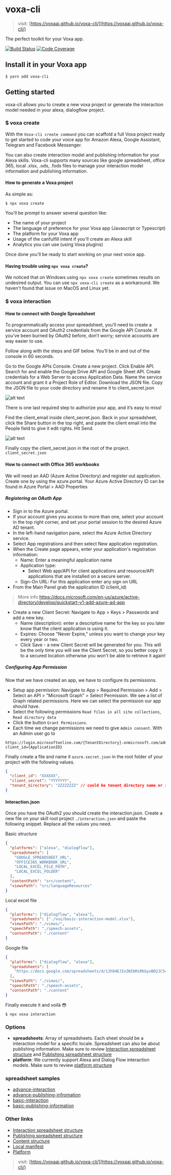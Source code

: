 # voxa-cli

> visit: [https://voxaai.github.io/voxa-cli/](https://voxaai.github.io/voxa-cli/)

The perfect toolkit for your Voxa app.

[![Build Status](https://travis-ci.org/VoxaAI/voxa-cli.svg?branch=staging)](https://travis-ci.org/VoxaAI/voxa-cli)
[![Code Coverage](https://codecov.io/gh/voxaai/voxa-cli/branch/staging/graph/badge.svg)](https://codecov.io/gh/VoxaAI/voxa-cli)

## Install it in your Voxa app

```
$ yarn add voxa-cli
```

## Getting started

voxa-cli allows you to create a new voxa project or generate the interaction model needed in your alexa, dialogflow project.

### \$ voxa create

With the `Voxa-cli create command` you can scaffold a full Voxa project ready to get started to code your voice app for Amazon Alexa, Google Assistant, Telegram and Facebook Messenger.

You can also create interaction model and publishing information for your Alexa skills. Voxa-cli supports many sources like google spreadsheet, office 365, local .xlsx, .ods, .fods files to manage your interaction model information and publishing information.

#### How to generate a Voxa project

As simple as:

```
$ npx voxa create
```

You'll be prompt to answer several question like:

- The name of your project
- The language of preference for your Voxa app (Javascript or Typescript)
- The platform for your Voxa app
- Usage of the canfulfill intent if you'll create an Alexa skill
- Analytics you can use (using Voxa plugins)

Once done you'll be ready to start working on your next voice app.

#### Having trouble using `npx voxa create`?

We noticed that on Windows using `npx voxa create` sometimes results on undesired output. You can use `npx voxa-cli create` as a workaround. We haven't found that issue on MacOS and Linux yet.

### \$ voxa interaction

#### How to connect with Google Spreadsheet

To programmatically access your spreadsheet, you’ll need to create a service account and OAuth2 credentials from the Google API Console. If you’ve been burned by OAuth2 before, don’t worry; service accounts are way easier to use.

Follow along with the steps and GIF below. You’ll be in and out of the console in 60 seconds.

Go to the Google APIs Console.
Create a new project.
Click Enable API. Search for and enable the Google Drive API and Google Sheet API.
Create credentials for a Web Server to access Application Data.
Name the service account and grant it a Project Role of Editor.
Download the JSON file.
Copy the JSON file to your code directory and rename it to client_secret.json

![alt text](https://www.twilio.com/blog/wp-content/uploads/2017/03/z5P3Wgwb468knWrP27VvpiWAAfZGuOu3gbxUrmi4RYQ2UmZr3wbDM1qTDEasNgsZYAhkDRQryo2vJ3LpvYekSbqntIG_YhO1RiIpVFmGrBwzDwASc8UTnGruTmnZTVZgAkGxPRgQ.png)

There is one last required step to authorize your app, and it’s easy to miss!

Find the client_email inside client_secret.json. Back in your spreadsheet, click the Share button in the top right, and paste the client email into the People field to give it edit rights. Hit Send.

![alt text](https://www.twilio.com/blog/wp-content/uploads/2017/03/2pzVvPzuNHokBSR2KXoPB9XC15xBF-qBCRJJq0Ut987IkqDVeL3sNdqY2oQj-1V1-2X-SdU33jAuwQ88_XxH703HFpoe7slpVUIniinIqbpz2zD6U2pd77C1iXT0Kzd4qFWb9pI0.png)

Finally copy the client_secret.json in the root of the project. `client_secret.json`

#### How to connect with Office 365 workbooks

We will need an AAD (Azure Active Directory) and register out application. Create one by using the azure.portal. Your Azure Active Directory ID can be found in Azure Portal > AAD Properties

##### Registering an OAuth App

- Sign in to the Azure portal.
- If your account gives you access to more than one, select your account in the top right corner, and set your portal session to the desired Azure AD tenant.
- In the left-hand navigation pane, select the Azure Active Directory service.
- Select App registrations and then select New application registration.
- When the Create page appears, enter your application's registration information:
  - Name: Enter a meaningful application name
  - Application type:
    - Select Web app/API for client applications and resource/API applications that are installed on a secure server.
  - Sign-On URL: For this application enter any sign on URL
- From the Main Panel grab the application ID (client_id)

> More info https://docs.microsoft.com/en-us/azure/active-directory/develop/quickstart-v1-add-azure-ad-app

- Create a new Client Secret: Navigate to App > Keys > Passwords and add a new key.
  - Name (description): enter a descriptive name for the key so you later know that the client application is using it.
  - Expires: Choose "Never Expire," unless you want to change your key every year or two.
  - Click Save - a new Client Secret will be generated for you. This will be the only time you will see the Client Secret, so you better copy it to a secured location otherwise you won't be able to retrieve it again!

##### Configuring App Permission

Now that we have created an app, we have to configure its permissions.

- Setup app permission: Navigate to App > Required Permission > Add > Select an API > "Microsoft Graph" > Select Permission. We see a list of Graph related permissions. Here we can select the permission our app should have.
- Select the following permissions `Read files in all site collections`, `Read directory data`
- Click the button `Grant Permissions`.
- Each time we change permissions we need to give `Admin consent`. With an Admin user go to

```
https://login.microsoftonline.com/{TenantDirectory}.onmicrosoft.com/adminconsent?client_id={ApplicationID}
```

Finally create a file and name it `azure.secret.json` in the root folder of your project with the following values.

```json
{
  "client_id": "XXXXXX",
  "client_secret": "YYYYYYY",
  "tenant_directory": "ZZZZZZZZ" // could be tenant directory name or id
}
```

#### Interaction.json

Once you have the OAuth2 you should create the interaction.json.
Create a new file on your skill root project `./interaction.json` and paste the following snippet. Replace all the values you need.

Basic structure

```json
{
  "platforms": ["alexa", "dialogFlow"],
  "spreadsheets": [
    "GOOGLE_SPREADSHEET_URL",
    "OFFICE365_WORKBOOK_URL",
    "LOCAL_EXCEL_FILE_PATH",
    "LOCAL_EXCEL_FOLDER"
  ],
  "contentPath": "src/content",
  "viewsPath": "src/languageResources"
}
```

Local excel file

```json
{
  "platforms": ["dialogflow", "alexa"],
  "spreadsheets": ["./vui/basic-interaction-model.xlsx"],
  "viewsPath": "./views/",
  "speechPath": "./speech-assets",
  "contentPath": "./content"
}
```

Google file

```json
{
  "platforms": ["dialogflow", "alexa"],
  "spreadsheets": [
    "https://docs.google.com/spreadsheets/d/1Jh04EJInZWIbMiRKGyxBO2JC54PlLof6Sxpcc_YkxsA/edit"
  ],
  "viewsPath": "./views/",
  "speechPath": "./speech-assets",
  "contentPath": "./content"
}
```

Finally execute it and voilà :flushed:

```
$ npx voxa interaction
```

### Options

- **spreadsheets**: Array of spreadsheets. Each sheet should be a interaction model for a specific locale. Spreadsheet can also be about publishing information. Make sure to review [Interaction spreadsheet structure](https://voxaai.github.io/voxa-cli/docs/interaction-spreadsheet) and [Publishing spreadsheet structure](https://voxaai.github.io/voxa-cli/docs/publishing-spreadsheet)
- **platform**: We currently support Alexa and Dialog Flow interaction models. Make sure to review [platform structure](https://voxaai.github.io/voxa-cli/docs/platform)

### spreadsheet samples

- [advance-interaction](https://drive.google.com/open?id=1JlS2LgOKurinzUN8YsZ6QOpr3JxZlr63)
- [advance-publishing-infromation](https://drive.google.com/open?id=1JRIlmPIwFlaEgaqUfXqGb2BdRY4QXnw-)
- [basic-interaction](https://drive.google.com/open?id=1_Aq1h0CMpScmTLeelhw1pCCXnlDvmP2R)
- [basic-publishing-information](https://drive.google.com/open?id=1sptXVbpC4JoG46LVj7bEmTSus87YIObc)

### Other links

- [Interaction spreadsheet structure](https://voxaai.github.io/voxa-cli/docs/interaction-spreadsheet)
- [Publishing spreadsheet structure](https://voxaai.github.io/voxa-cli/docs/publishing-spreadsheet)
- [Content structure](https://voxaai.github.io/voxa-cli/docs/interaction-spreadsheet#tabs-to-download-should-have-the-following-structure)
- [Local manifest](https://voxaai.github.io/voxa-cli/docs/local-manifest)
- [Platform](https://voxaai.github.io/voxa-cli/docs/platform)

> visit: [https://voxaai.github.io/voxa-cli/](https://voxaai.github.io/voxa-cli/)

